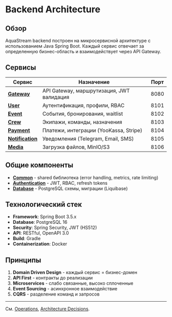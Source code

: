 # Backend Architecture

## Обзор

AquaStream backend построен на микросервисной архитектуре с использованием Java Spring Boot. Каждый сервис отвечает за определенную бизнес-область и взаимодействует через API Gateway.

## Сервисы

| Сервис | Назначение | Порт |
|--------|------------|------|
| **[Gateway](gateway/README.md)** | API Gateway, маршрутизация, JWT валидация | 8080 |
| **[User](user/README.md)** | Аутентификация, профили, RBAC | 8101 |
| **[Event](event/README.md)** | События, бронирования, waitlist | 8102 |
| **[Crew](crew/README.md)** | Экипажи, команды, назначения | 8103 |
| **[Payment](payment/README.md)** | Платежи, интеграции (YooKassa, Stripe) | 8104 |
| **[Notification](notification/README.md)** | Уведомления (Telegram, Email, SMS) | 8105 |
| **[Media](media/README.md)** | Загрузка файлов, MinIO/S3 | 8106 |

## Общие компоненты

- **[Common](common/README.md)** - shared библиотека (error handling, metrics, rate limiting)
- **[Authentication](authentication.md)** - JWT, RBAC, refresh tokens
- **[Database](database.md)** - PostgreSQL схемы, миграции (Liquibase)

## Технологический стек

- **Framework**: Spring Boot 3.5.x
- **Database**: PostgreSQL 16
- **Security**: Spring Security, JWT (HS512)
- **API**: RESTful, OpenAPI 3.0
- **Build**: Gradle
- **Containerization**: Docker

## Принципы

1. **Domain Driven Design** - каждый сервис = бизнес-домен
2. **API First** - контракты до реализации
3. **Microservices** - слабо связанные, высоко сплоченные
4. **Event Sourcing** - асинхронное взаимодействие
5. **CQRS** - разделение команд и запросов

---

См. [Operations](../operations/README.md), [Architecture Decisions](../decisions/index.md).
